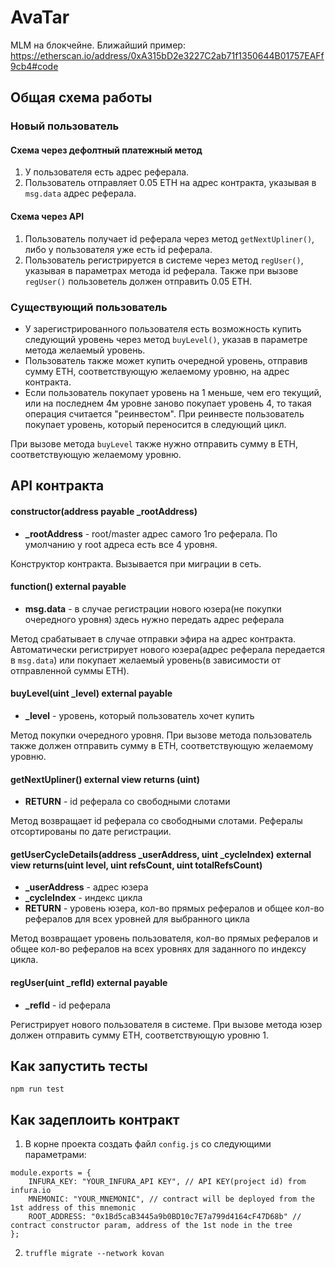 # AvaTar

MLM на блокчейне. Ближайший пример: https://etherscan.io/address/0xA315bD2e3227C2ab71f1350644B01757EAFf9cb4#code

## Общая схема работы
### Новый пользователь
#### Схема через дефолтный платежный метод
1. У пользователя есть адрес реферала.
2. Пользователь отправляет 0.05 ETH на адрес контракта, указывая в `msg.data` адрес реферала.
#### Схема через API
1. Пользователь получает id реферала через метод `getNextUpliner()`, либо у пользователя уже есть id реферала.
2. Пользователь регистрируется в системе через метод `regUser()`, указывая в параметрах метода id реферала. Также при вызове `regUser()` пользоветель должен отправить 0.05 ETH.

### Существующий пользователь
- У зарегистрированного пользователя есть возможность купить следующий уровень через метод `buyLevel()`, указав в параметре метода желаемый уровень. 
- Пользователь также может купить очередной уровень, отправив сумму ETH, соответствующую желаемому уровню, на адрес контракта.
- Если пользователь покупает уровень на 1 меньше, чем его текущий, или на последнем 4м уровне заново покупает уровень 4, то такая операция считается "реинвестом". При реинвесте пользователь покупает уровень, который переносится в следующий цикл.

При вызове метода `buyLevel` также нужно отправить сумму в ETH, соответствующую желаемому уровню.

## API контракта

#### constructor(address payable _rootAddress)
- **_rootAddress** - root/master адрес самого 1го реферала. По умолчанию у root адреса есть все 4 уровня.

Конструктор контракта. Вызывается при миграции в сеть.

#### function() external payable
- **msg.data** - в случае регистрации нового юзера(не покупки очередного уровня) здесь нужно передать адрес реферала

Метод срабатывает в случае отправки эфира на адрес контракта. Автоматически регистрирует нового юзера(адрес реферала передается в `msg.data`) или покупает желаемый уровень(в зависимости от отправленной суммы ETH).

#### buyLevel(uint _level) external payable
- **_level** - уровень, который пользователь хочет купить

Метод покупки очередного уровня. При вызове метода пользователь также должен отправить сумму в ETH, соответствующую желаемому уровню.

#### getNextUpliner() external view returns (uint)
- **RETURN** - id реферала со свободными слотами

Метод возвращает id реферала со свободными слотами. Рефералы отсортированы по дате регистрации.

#### getUserCycleDetails(address _userAddress, uint _cycleIndex) external view returns(uint level, uint refsCount, uint totalRefsCount)
- **_userAddress** - адрес юзера
- **_cycleIndex** -  индекс цикла
- **RETURN** - уровень юзера, кол-во прямых рефералов и общее кол-во рефералов для всех уровней для выбранного цикла

Метод возвращает уровень пользователя, кол-во прямых рефералов и общее кол-во рефералов на всех уровнях для заданного по индексу цикла.

#### regUser(uint _refId) external payable
- **_refId** - id реферала

Регистрирует нового пользователя в системе. При вызове метода юзер должен отправить сумму ETH, соответствующую уровню 1.

## Как запустить тесты
```
npm run test
```

## Как задеплоить контракт
1. В корне проекта создать файл `config.js` со следующими параметрами:
```
module.exports = {
	INFURA_KEY: "YOUR_INFURA_API KEY", // API KEY(project id) from infura.io
	MNEMONIC: "YOUR_MNEMONIC", // contract will be deployed from the 1st address of this mnemonic
	ROOT_ADDRESS: "0x1Bd5caB3445a9b0BD10c7E7a799d4164cF47D68b" // contract constructor param, address of the 1st node in the tree
};
```
2. `truffle migrate --network kovan`
